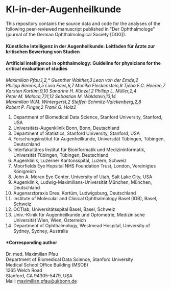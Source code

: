 # KI-in-der-Augenheilkunde

This repository contains the source data and code for the analyses of the following peer-reviewed manuscript published in "Der Ophthalmologe" (journal of the German Ophthalmological Society [DOG]).

#### Künstliche Intelligenz in der Augenheilkunde: Leitfaden für Ärzte zur kritischen Bewertung von Studien
#### Artificial intelligence in ophthalmology: Guideline for physicians for the critical evaluation of studies

_Maximilian&nbsp;Pfau,1,2,* Guenther&nbsp;Walther,3 Leon&nbsp;von&nbsp;der&nbsp;Emde,2 Philipp&nbsp;Berens,4,5 Livia&nbsp;Faes,6,7 Monika&nbsp;Fleckenstein,8 Tjebo&nbsp;F.C.&nbsp;Heeren,7 Karsten&nbsp;Kortüm,9,10 Sandrine&nbsp;H.&nbsp;Künzel,2 Philipp&nbsp;L.&nbsp;Müller,2,4 Peter&nbsp;M.&nbsp;Maloca,7,11,12 Sebastian&nbsp;M.&nbsp;Waldstein,13,14 Maximilian&nbsp;W.M.&nbsp;Wintergerst,2 Steffen&nbsp;Schmitz-Valckenberg,2,8 Robert&nbsp;P.&nbsp;Finger,2 Frank&nbsp;G.&nbsp;Holz2_

1.	Department of Biomedical Data Science, Stanford University, Stanford, USA
2.	Universitäts-Augenklinik Bonn, Bonn, Deutschland
3.	Department of Statistics, Stanford University, Stanford, USA
4.	Forschungsinstitut für Augenheilkunde, Universität Tübingen, Tübingen, Deutschland
5.	Interfakultäres Institut für Bioinformatik und Medizininformatik, Universität Tübingen, Tübingen, Deutschland
6.	Augenklinik, Luzerner Kantonsspital, Luzern, Schweiz
7.	Moorfields Eye Hopsital NHS Foundation Trust, London, Vereinigtes Königreich
8.	John A. Moran Eye Center, University of Utah, Salt Lake City, USA
9.	Augenklinik, Ludwig-Maximilians-Universität München, München, Deutschland
10.	Augenarztpraxis Dres. Kortüm, Ludwigsburg, Deutschland
11.	Institute of Molecular and Clinical Ophthalmology Basel (IOB), Basel, Schweiz
12.	OCTlab, Universitätsspital Basel, Basel, Schweiz
13.	Univ.-Klinik für Augenheilkunde und Optometrie, Medizinische Universität Wien, Wien, Österreich
14.	Department of Ophthalmology, Westmead Hospital, University of Sydney, Sydney, Australia


#### *Corresponding author  
Dr. med. Maximilian Pfau  
Department of Biomedical Data Science, Stanford University  
Medical School Office Building (MSOB)  
1265 Welch Road  
Stanford, CA 94305-5479, USA  
Mail: maximilian.pfau@ukbonn.de
